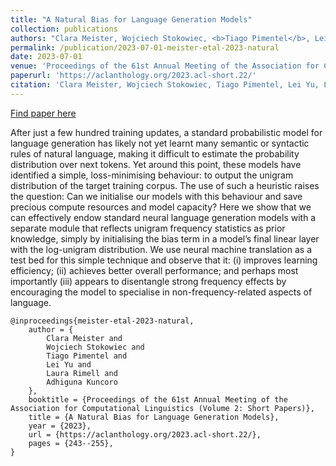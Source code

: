 ```yaml
---
title: "A Natural Bias for Language Generation Models"
collection: publications
authors: "Clara Meister, Wojciech Stokowiec, <b>Tiago Pimentel</b>, Lei Yu, Laura Rimell, Adhiguna Kuncoro"
permalink: /publication/2023-07-01-meister-etal-2023-natural
date: 2023-07-01
venue: 'Proceedings of the 61st Annual Meeting of the Association for Computational Linguistics (Volume 2: Short Papers)'
paperurl: 'https://aclanthology.org/2023.acl-short.22/'
citation: 'Clara Meister, Wojciech Stokowiec, Tiago Pimentel, Lei Yu, Laura Rimell, and Adhiguna Kuncoro. 2023. A Natural Bias for Language Generation Models. In Proceedings of the 61st Annual Meeting of the Association for Computational Linguistics (Volume 2: Short Papers), pages 243–255, Toronto, Canada. Association for Computational Linguistics.'
---
```


<a href='https://aclanthology.org/2023.acl-short.22/'>Find paper here</a>

After just a few hundred training updates, a standard probabilistic model for language generation has likely not yet learnt many semantic or syntactic rules of natural language, making it difficult to estimate the probability distribution over next tokens. Yet around this point, these models have identified a simple, loss-minimising behaviour: to output the unigram distribution of the target training corpus. The use of such a heuristic raises the question: Can we initialise our models with this behaviour and save precious compute resources and model capacity? Here we show that we can effectively endow standard neural language generation models with a separate module that reflects unigram frequency statistics as prior knowledge, simply by initialising the bias term in a model’s final linear layer with the log-unigram distribution. We use neural machine translation as a test bed for this simple technique and observe that it: (i) improves learning efficiency; (ii) achieves better overall performance; and perhaps most importantly (iii) appears to disentangle strong frequency effects by encouraging the model to specialise in non-frequency-related aspects of language.

```
@inproceedings{meister-etal-2023-natural,
    author = {
        Clara Meister and
        Wojciech Stokowiec and
        Tiago Pimentel and
        Lei Yu and
        Laura Rimell and
        Adhiguna Kuncoro
    },
    booktitle = {Proceedings of the 61st Annual Meeting of the Association for Computational Linguistics (Volume 2: Short Papers)},
    title = {A Natural Bias for Language Generation Models},
    year = {2023},
    url = {https://aclanthology.org/2023.acl-short.22/},
    pages = {243--255},
}
```